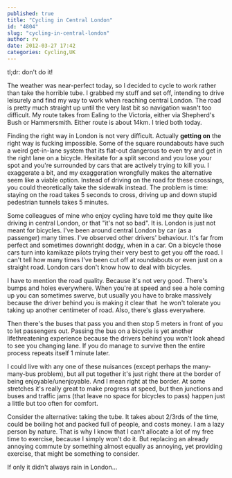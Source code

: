 ```yaml
---
published: true
title: "Cycling in Central London"
id: "4804"
slug: "cycling-in-central-london"
author: rv
date: 2012-03-27 17:42
categories: Cycling,UK
---
```

tl;dr: don't do it!

The weather was near-perfect today, so I decided to cycle to work rather than take the horrible tube. I grabbed my stuff and set off, intending to drive leisurely and find my way to work when reaching central London. The road is pretty much straight up until the very last bit so navigation wasn't too difficult. My route takes from Ealing to the Victoria, either via Shepherd's Bush or Hammersmith. Either route is about 14km. I tried both today.

Finding the right way in London is not very difficult. Actually <strong>getting on</strong> the right way is fucking impossible. Some of the square roundabouts have such a weird get-in-lane system that its flat-out dangerous to even try and get in the right lane on a bicycle. Hesitate for a split second and you lose your spot and you're surrounded by cars that are actively trying to kill you. I exaggerate a bit, and my exaggeration wrongfully makes the alternative seem like a viable option. Instead of driving on the road for these crossings, you could theoretically take the sidewalk instead. The problem is time: staying on the road takes 5 seconds to cross, driving up and down stupid pedestrian tunnels takes 5 minutes.

Some colleagues of mine who enjoy cycling have told me they quite like driving in central London, or that "it's not so bad". It is. London is just not meant for bicycles. I've been around central London by car (as a passenger) many times. I've observed other drivers' behaviour. It's far from perfect and sometimes downright dodgy, when in a car. On a bicycle those cars turn into kamikaze pilots trying their very best to get you off the road. I can't tell how many times I've been cut off at roundabouts or even just on a straight road. London cars don't know how to deal with bicycles.

I have to mention the road quality. Because it's not very good. There's bumps and holes everywhere. When you're at speed and see a hole coming up you can sometimes swerve, but usually you have to brake massively because the driver behind you is making it clear that  he won't tolerate you taking up another centimeter of road. Also, there's glass everywhere.

Then there's the buses that pass you and then stop 5 meters in front of you to let passengers out. Passing the bus on a bicycle is yet another lifethreatening experience because the drivers behind you won't look ahead to see you changing lane. If you do manage to survive then the entire process repeats itself 1 minute later.

I could live with any one of these nuisances (except perhaps the many-many-bus problem), but all put together it's just right there at the border of being enjoyable/unenjoyable. And I mean right at the border. At some stretches it's really great to make progress at speed, but then junctions and buses and traffic jams (that leave no space for bicycles to pass) happen just a little but too often for comfort.

Consider the alternative: taking the tube. It takes about 2/3rds of the time, could be boiling hot and packed full of people, and costs money. I am a lazy person by nature. That is why I know that I can't allocate a lot of my free time to exercise, because I simply won't do it. But replacing an already annoying commute by something almost equally as annoying, yet providing exercise, that might be something to consider.

If only it didn't always rain in London...

&nbsp;